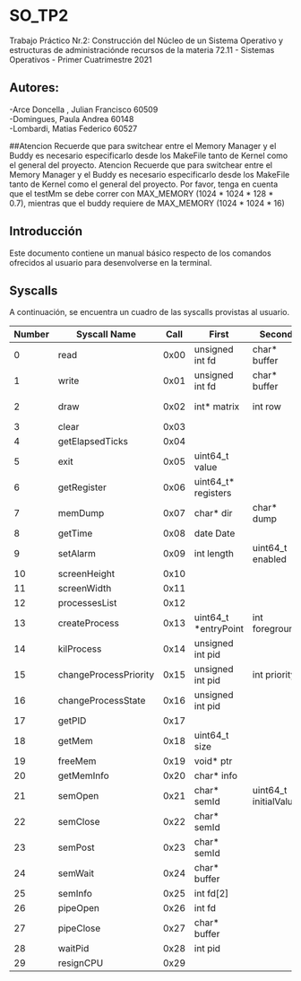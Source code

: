 # SO_TP2
Trabajo Práctico Nr.2: Construcción del Núcleo de un Sistema Operativo y estructuras de administraciónde recursos de la materia 72.11 - Sistemas Operativos - Primer Cuatrimestre 2021

## Autores:
-Arce Doncella , Julian Francisco 60509                         
-Domingues, Paula Andrea 60148                                
-Lombardi, Matias Federico 60527

##Atencion
Recuerde que para switchear entre el Memory Manager y el Buddy es necesario especificarlo desde los MakeFile tanto de Kernel como el general del proyecto.
Atencion
Recuerde que para switchear entre el Memory Manager y el Buddy es necesario especificarlo desde los MakeFile tanto de Kernel como el general del proyecto. 
Por favor, tenga en cuenta que el testMm se debe correr con MAX_MEMORY (1024 * 1024 * 128 * 0.7), mientras que el buddy requiere de MAX_MEMORY (1024 * 1024 * 16)
## Introducción
Este documento contiene un manual básico respecto de los comandos ofrecidos al usuario para desenvolverse en la terminal.

## Syscalls
A continuación, se encuentra un cuadro de las syscalls provistas al usuario.<br>

|Number |Syscall Name           |Call	|First      			|Second     		|Third		    |Fourth	        |Fifth		|Sixth		        |Seventh         | Eighth   |
|-------|-----------------------|-------|-----------------------|-------------------|---------------|---------------|-----------|-------------------|----------------|----------|
|0	    |read			        |0x00	|unsigned int fd		|char* buffer		|int length	    |	  	        |	  	    |		            |		         |          |
|1	    |write			        |0x01	|unsigned int fd		|char* buffer		|int row	    |int col	    |int color	|  		            |		         |          |
|2	    |draw			        |0x02	|int* matrix		    |int row		    |	int col	    |int rows       |int columns|  		            |		         |          |
|3	    |clear			        |0x03	|  			            |  	                |  		        |		        |		    |		            |		         |          |
|4	    |getElapsedTicks	    |0x04	|  			            |  			        |	  	        |  		        |  	        |		            |		         |          |
|5	    |exit			        |0x05	|uint64_t value		    |       			|	  	        |  		        |  		    |		            |	         	 |          |
|6	    |getRegister		    |0x06	|uint64_t* registers	|	  		        |	          	|	  	        |  		    |    	            |		         |          |
|7	    |memDump		        |0x07	|char* dir		        |char* dump		    |  		        |            	|  		    |		            |		         |          |
|8	    |getTime		        |0x08	|date Date		        |  	  		        |  		        |  		        |	    	|		            |	             |          |
|9	    |setAlarm		        |0x09	|int length		        |uint64_t enabled	|       	  	|  	        	|     		|  		            |	             |          |
|10	    |screenHeight		    |0x10	|  			            |  			        |	  	        |  		        |	  	    |		            |		         |          |
|11	    |screenWidth		    |0x11	|  			            |  			        |       	  	|  	            |  		    |             		|		         |	        |
|12	    |processesList		    |0x12	|  			            |  			        |	  	        |  		        |	  	    |		            |		         |          |
|13	    |createProcess		    |0x13	|uint64_t *entryPoint   |int foreground		|uint64_t fdIn	|uint64_t fdOut|uint64_t first|uint64_t second  |uint64_t third  |char *name|    
|14	    |kilProcess		        |0x14	|unsigned int pid	    |	  		        |        		|  		        |	  	    |		            |		         |          |   
|15	    |changeProcessPriority	|0x15	|unsigned int pid	    |	int priority	|	  	        |  		        |  	    	|           		|	         	 |          |
|16	    |changeProcessState 	|0x16	|unsigned int pid	    |	         		|		        |  	  	        |  	    	|           		|	          	 |          |
|17	    |getPID		            |0x17	|	  	            	|	         		|  	            |	  	        |  	    	|           		|		         |          |
|18	    |getMem		            |0x18	|uint64_t size		    |        			|        		|	  	        |   		|             		|		         |          |
|19	    |freeMem	        	|0x19	|void* ptr  		    |  	        		|	          	|	  	        |  	    	|		            |		         |          |
|20	    |getMemInfo		        |0x20	|char* info     		|  		        	|	  	        |	  	        |  	    	|		            |		         |          |
|21	    |semOpen		        |0x21	|char* semId    		|uint64_t initialValue|	  	        |	  	        | 	     	|		            |		         |          |
|22	    |semClose		        |0x22	|char* semId    		|        			|  	        	|	  	        |  		    |	            	|		         |          |
|23	    |semPost		        |0x23	|char* semId    		|  	        		|  	        	|	  	        |  	    	|		            |		         |          |
|24	    |semWait		        |0x24	|char* buffer   		|  			        |  		        |	  	        |  	    	|		            |		         |          |
|25	    |semInfo		        |0x25	|int fd[2]      		|        			|  	        	|	  	        |  	    	|           		|		         |          |
|26	    |pipeOpen		        |0x26	|int fd     			|  		        	|  	        	|	  	        |  		    |		            |		         |          |
|27	    |pipeClose		        |0x27	|char* buffer   		|  			        |  		        |	  	        |  		    |		            |		         |          |
|28	    |waitPid		        |0x28	|int pid        		|  			        |  	        	|    		    |  		    |		            |		         |          |
|29     |resignCPU              |0x29   |                       |                   |               |               |           |                   |                |          |